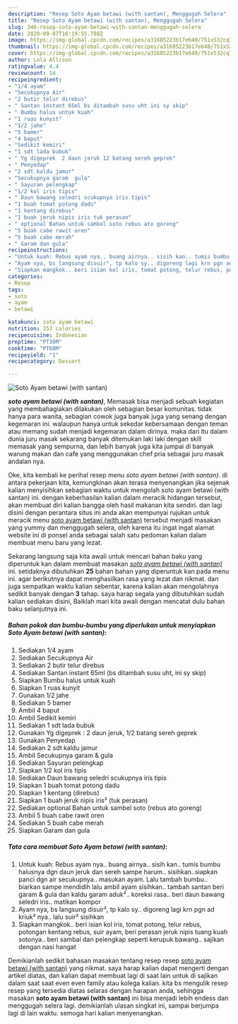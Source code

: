```yaml
---
description: "Resep Soto Ayam betawi (with santan), Menggugah Selera"
title: "Resep Soto Ayam betawi (with santan), Menggugah Selera"
slug: 346-resep-soto-ayam-betawi-with-santan-menggugah-selera
date: 2020-09-07T16:19:55.788Z
image: https://img-global.cpcdn.com/recipes/a31685223b17e640/751x532cq70/soto-ayam-betawi-with-santan-foto-resep-utama.jpg
thumbnail: https://img-global.cpcdn.com/recipes/a31685223b17e640/751x532cq70/soto-ayam-betawi-with-santan-foto-resep-utama.jpg
cover: https://img-global.cpcdn.com/recipes/a31685223b17e640/751x532cq70/soto-ayam-betawi-with-santan-foto-resep-utama.jpg
author: Lola Allison
ratingvalue: 4.4
reviewcount: 14
recipeingredient:
- "1/4 ayam"
- "Secukupnya Air"
- "2 butir telur direbus"
- " Santan instant 65ml bs ditambah susu uht ini sy skip"
- " Bumbu halus untuk kuah"
- "1 ruas kunyit"
- "1/2 jahe"
- "5 bamer"
- "4 baput"
- "Sedikit kemiri"
- "1 sdt lada bubuk"
- " Yg digeprek  2 daun jeruk 12 batang sereh geprek"
- " Penyedap"
- "2 sdt kaldu jamur"
- "Secukupnya garam  gula"
- " Sayuran pelengkap"
- "1/2 kol iris tipis"
- " Daun bawang seledri scukupnya iris tipis"
- "1 buah tomat potong dadu"
- "1 kentang direbus"
- "1 buah jeruk nipis iris tuk perasan"
- " optional Bahan untuk sambel soto rebus ato goreng"
- "5 buah cabe rawit oren"
- "5 buah cabe merah"
- " Garam dan gula"
recipeinstructions:
- "Untuk kuah: Rebus ayam nya.. buang airnya.. sisih kan.. tumis bumbu halusnya dgn daun jeruk dan sereh sampe harum.. sisihkan..siapkan panci dgn air secukupnya.. masukan ayam. Lalu tambah bumbu.. biarkan sampe mendidih lalu ambil ayam sisihkan.. tambah santan beri garam &amp; gula dan kaldu garam aduk².. koreksi rasa.. beri daun bawang seledri iris.. matikan kompor"
- "Ayam nya, bs langsung disuir², tp kalo sy.. digoreng lagi krn pgn ad kriuk² nya.. lalu suir² sisihkan"
- "Siapkan mangkok.. beri isian kol iris, tomat potong, telur rebus, potongan kentang rebus, suir ayam, beri perasan jeruk nipis tuang kuah sotonya.. beri sambal dan pelengkap seperti kerupuk bawang.. sajikan dengan nasi hangat"
categories:
- Resep
tags:
- soto
- ayam
- betawi

katakunci: soto ayam betawi 
nutrition: 153 calories
recipecuisine: Indonesian
preptime: "PT30M"
cooktime: "PT60M"
recipeyield: "1"
recipecategory: Dessert

---
```



![Soto Ayam betawi (with santan)](https://img-global.cpcdn.com/recipes/a31685223b17e640/751x532cq70/soto-ayam-betawi-with-santan-foto-resep-utama.jpg)

<b><i>soto ayam betawi (with santan)</i></b>, Memasak bisa menjadi sebuah kegiatan yang membahagiakan dilakukan oleh sebagian besar komunitas. tidak hanya para wanita, sebagian cowok juga banyak juga yang senang dengan kegemaran ini. walaupun hanya untuk sekedar kebersamaan dengan teman atau memang sudah menjadi kegemaran dalam dirinya. maka dari itu dalam dunia juru masak sekarang banyak ditemukan laki laki dengan skill memasak yang sempurna, dan lebih banyak juga kita jumpai di banyak warung makan dan cafe yang menggunakan chef pria sebagai juru masak andalan nya.



Oke, kita kembali ke perihal resep menu <i>soto ayam betawi (with santan)</i>. di antara pekerjaan kita, kemungkinan akan terasa menyenangkan jika sejenak kalian menyisihkan sebagian waktu untuk mengolah soto ayam betawi (with santan) ini. dengan keberhasilan kalian dalam meracik hidangan tersebut, akan membuat diri kalian bangga oleh hasil makanan kita sendiri. dan lagi disini dengan perantara situs ini anda akan mempunyai rujukan untuk meracik menu <u>soto ayam betawi (with santan)</u> tersebut menjadi masakan yang yummy dan menggugah selera, oleh karena itu ingat ingat alamat website ini di ponsel anda sebagai salah satu pedoman kalian dalam membuat menu baru yang lezat.


Sekarang langsung saja kita awali untuk mencari bahan baku yang diperuntuk kan dalam membuat masakan <u><i>soto ayam betawi (with santan)</i></u> ini. setidaknya dibutuhkan <b>25</b> bahan bahan yang diperuntuk kan pada menu ini. agar berikutnya dapat menghasilkan rasa yang lezat dan nikmat. dan juga sempatkan waktu kalian sebentar, karena kalian akan mengolahnya sedikit banyak dengan <b>3</b> tahap. saya harap segala yang dibutuhkan sudah kalian sediakan disini, Baiklah mari kita awali dengan mencatat dulu bahan baku selanjutnya ini.

<!--inarticleads1-->

##### Bahan pokok dan bumbu-bumbu yang diperlukan untuk menyiapkan Soto Ayam betawi (with santan):

1. Sediakan 1/4 ayam
1. Sediakan Secukupnya Air
1. Sediakan 2 butir telur direbus
1. Sediakan  Santan instant 65ml (bs ditambah susu uht, ini sy skip)
1. Siapkan  Bumbu halus untuk kuah
1. Siapkan 1 ruas kunyit
1. Gunakan 1/2 jahe
1. Sediakan 5 bamer
1. Ambil 4 baput
1. Ambil Sedikit kemiri
1. Sediakan 1 sdt lada bubuk
1. Gunakan  Yg digeprek : 2 daun jeruk, 1/2 batang sereh geprek
1. Gunakan  Penyedap
1. Sediakan 2 sdt kaldu jamur
1. Ambil Secukupnya garam &amp; gula
1. Sediakan  Sayuran pelengkap
1. Siapkan 1/2 kol iris tipis
1. Sediakan  Daun bawang seledri scukupnya iris tipis
1. Siapkan 1 buah tomat potong dadu
1. Siapkan 1 kentang (direbus)
1. Siapkan 1 buah jeruk nipis iris² (tuk perasan)
1. Sediakan  optional Bahan untuk sambel soto (rebus ato goreng)
1. Ambil 5 buah cabe rawit oren
1. Sediakan 5 buah cabe merah
1. Siapkan  Garam dan gula




<!--inarticleads2-->

##### Tata cara membuat Soto Ayam betawi (with santan):

1. Untuk kuah: Rebus ayam nya.. buang airnya.. sisih kan.. tumis bumbu halusnya dgn daun jeruk dan sereh sampe harum.. sisihkan..siapkan panci dgn air secukupnya.. masukan ayam. Lalu tambah bumbu.. biarkan sampe mendidih lalu ambil ayam sisihkan.. tambah santan beri garam &amp; gula dan kaldu garam aduk².. koreksi rasa.. beri daun bawang seledri iris.. matikan kompor
1. Ayam nya, bs langsung disuir², tp kalo sy.. digoreng lagi krn pgn ad kriuk² nya.. lalu suir² sisihkan
1. Siapkan mangkok.. beri isian kol iris, tomat potong, telur rebus, potongan kentang rebus, suir ayam, beri perasan jeruk nipis tuang kuah sotonya.. beri sambal dan pelengkap seperti kerupuk bawang.. sajikan dengan nasi hangat




Demikianlah sedikit bahasan masakan tentang resep resep <u>soto ayam betawi (with santan)</u> yang nikmat. saya harap kalian dapat mengerti dengan artikel diatas, dan kalian dapat membuat lagi di saat lain untuk di sajikan dalam saat saat even even family atau kolega kalian. kita bs mengulik resep resep yang tersedia diatas selaras dengan harapan anda, sehingga masakan <b>soto ayam betawi (with santan)</b> ini bisa menjadi lebih endess dan menggugah selera lagi. demikianlah ulasan singkat ini, sampai berjumpa lagi di lain waktu. semoga hari kalian menyenangkan.
